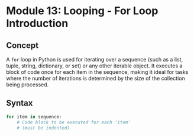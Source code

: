 # Module 13: Looping - For Loop Introduction

## Concept
A `for` loop in Python is used for iterating over a sequence (such as a list, tuple, string, dictionary, or set) or any other iterable object. It executes a block of code once for each item in the sequence, making it ideal for tasks where the number of iterations is determined by the size of the collection being processed.

## Syntax
```python
for item in sequence:
    # Code block to be executed for each 'item'
    # (must be indented)
